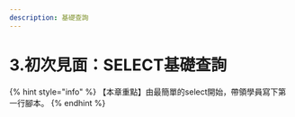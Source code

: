 ```yaml
---
description: 基礎查詢
---
```


# 3.初次見面：SELECT基礎查詢

{% hint style="info" %}
【本章重點】由最簡單的select開始，帶領學員寫下第一行腳本。
{% endhint %}
